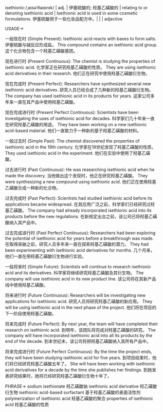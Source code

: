 isethionic:/ˌaɪsəˈθaɪɒnɪk/ | adj. | 伊塞硫酸的; 羟基乙磺酸的 | relating to or denoting isethionic acid |  Isethionic acid is used in some cosmetic formulations. 伊塞硫酸用于一些化妆品配方中。|  |  | adjective

USAGE->

一般现在时 (Simple Present):
Isethionic acid reacts with bases to form salts. 伊塞硫酸与碱反应形成盐。
This compound contains an isethionic acid group.  这个化合物包含一个羟基乙磺酸基团。

现在进行时 (Present Continuous):
The chemist is studying the properties of isethionic acid.  化学家正在研究羟基乙磺酸的性质。
They are using isethionic acid derivatives in their research. 他们正在研究中使用羟基乙磺酸衍生物。


现在完成时 (Present Perfect):
Researchers have synthesized several new isethionic acid derivatives. 研究人员已经合成了几种新的羟基乙磺酸衍生物。
The company has used isethionic acid in its products for years.  这家公司多年来一直在其产品中使用羟基乙磺酸。

现在完成进行时 (Present Perfect Continuous):
Scientists have been investigating the uses of isethionic acid for decades. 科学家们几十年来一直在研究羟基乙磺酸的用途。
They have been working on a new isethionic acid-based material. 他们一直致力于一种新的基于羟基乙磺酸的材料。

一般过去时 (Simple Past):
The chemist discovered the properties of isethionic acid in the 19th century.  化学家在19世纪发现了羟基乙磺酸的性质。
They used isethionic acid in the experiment. 他们在实验中使用了羟基乙磺酸。

过去进行时 (Past Continuous):
He was researching isethionic acid when he made the discovery.  当他做出这个发现时，他正在研究羟基乙磺酸。
They were synthesizing a new compound using isethionic acid. 他们正在使用羟基乙磺酸合成一种新的化合物。


过去完成时 (Past Perfect):
Scientists had studied isethionic acid before its applications became widespread. 在其应用广泛之前，科学家们已经研究过羟基乙磺酸。
The company had already incorporated isethionic acid into its products before the new regulations. 在新规定出台之前，该公司已将羟基乙磺酸纳入其产品中。

过去完成进行时 (Past Perfect Continuous):
Researchers had been exploring the potential of isethionic acid for years before a breakthrough was made. 在取得突破之前，研究人员多年来一直在探索羟基乙磺酸的潜力。
They had been experimenting with isethionic acid derivatives for months.  几个月来，他们一直在用羟基乙磺酸衍生物进行实验。


一般将来时 (Simple Future):
Scientists will continue to research isethionic acid and its derivatives. 科学家将继续研究羟基乙磺酸及其衍生物。
The company will use isethionic acid in its new product line.  该公司将在其新产品线中使用羟基乙磺酸。

将来进行时 (Future Continuous):
Researchers will be investigating new applications for isethionic acid. 研究人员将研究羟基乙磺酸的新应用。
They will be using isethionic acid in the next phase of the project.  他们将在项目的下一阶段使用羟基乙磺酸。

将来完成时 (Future Perfect):
By next year, the team will have completed their research on isethionic acid. 到明年，该团队将完成对羟基乙磺酸的研究。
The company will have incorporated isethionic acid into all its products by the end of the decade. 到本世纪末，该公司将把羟基乙磺酸纳入其所有产品中。

将来完成进行时 (Future Perfect Continuous):
By the time the project ends, they will have been studying isethionic acid for five years. 到项目结束时，他们将已经研究羟基乙磺酸五年了。
She will have been working with isethionic acid derivatives for a decade by the time she publishes her findings.  到她发表研究结果时，她将已经研究羟基乙磺酸衍生物十年了。


PHRASE->
sodium isethionate 羟乙磺酸钠
isethionic acid derivative  羟乙磺酸衍生物
isethionic acid-based surfactant 基于羟基乙磺酸的表面活性剂
polymerization of isethionic acid  羟基乙磺酸的聚合
properties of isethionic acid 羟基乙磺酸的性质
